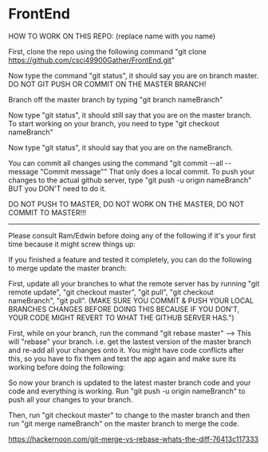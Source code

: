 # FrontEnd

HOW TO WORK ON THIS REPO: (replace name with you name)


First, clone the repo using the following command "git clone https://github.com/csci49900Gather/FrontEnd.git"

Now type the command "git status", it should say you are on branch master. DO NOT GIT PUSH OR COMMIT ON THE MASTER BRANCH!

Branch off the master branch by typing "git branch nameBranch"

Now type "git status", it should still say that you are on the master branch. To start working on your branch, you need to type "git checkout nameBranch"
  
Now type "git status", it should say that you are on the nameBranch.
  
  
  
You can commit all changes using the command "git commit --all --message "Commit message""
That only does a local commit.
To push your changes to the actual github server, type "git push -u origin nameBranch" BUT you DON'T need to do it.

DO NOT PUSH TO MASTER, DO NOT WORK ON THE MASTER, DO NOT COMMIT TO MASTER!!!


-------------------------------------------------------------------------------------------------------------------
Please consult Ram/Edwin before doing any of the following if it's your first time because it might screw things up:

If you finished a feature and tested it completely, you can do the following to merge update the master branch:

First, update all your branches to what the remote server has by running "git remote update", "git checkout master", "git pull", "git checkout nameBranch", "git pull". (MAKE SURE YOU COMMIT & PUSH YOUR LOCAL BRANCHES CHANGES BEFORE DOING THIS BECAUSE IF YOU DON'T, YOUR CODE MIGHT REVERT TO WHAT THE GITHUB SERVER HAS.")

First, while on your branch, run the command "git rebase master" --> This will "rebase" your branch. i.e. get the lastest version of the master branch and re-add all your changes onto it. You might have code conflicts after this, so you have to fix them and test the app again and make sure its working before doing the following:

So now your branch is updated to the latest master branch code and your code and everything is working.
Run "git push -u origin nameBranch" to push all your changes to your branch.
  
Then, run "git checkout master" to change to the master branch and then run "git merge nameBranch" on the master branch to merge the code.
  
 https://hackernoon.com/git-merge-vs-rebase-whats-the-diff-76413c117333
